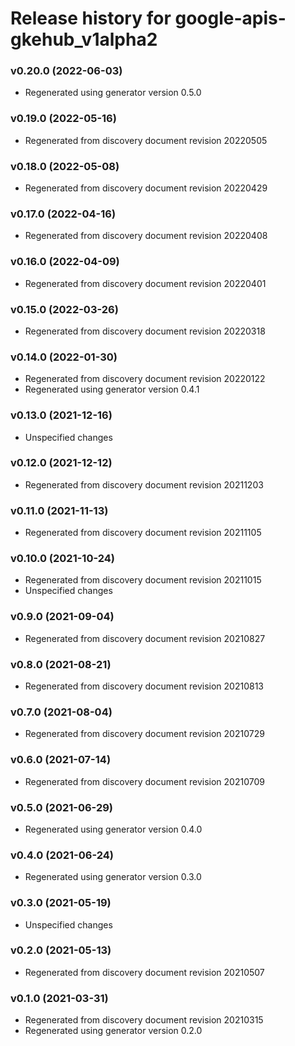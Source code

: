 # Release history for google-apis-gkehub_v1alpha2

### v0.20.0 (2022-06-03)

* Regenerated using generator version 0.5.0

### v0.19.0 (2022-05-16)

* Regenerated from discovery document revision 20220505

### v0.18.0 (2022-05-08)

* Regenerated from discovery document revision 20220429

### v0.17.0 (2022-04-16)

* Regenerated from discovery document revision 20220408

### v0.16.0 (2022-04-09)

* Regenerated from discovery document revision 20220401

### v0.15.0 (2022-03-26)

* Regenerated from discovery document revision 20220318

### v0.14.0 (2022-01-30)

* Regenerated from discovery document revision 20220122
* Regenerated using generator version 0.4.1

### v0.13.0 (2021-12-16)

* Unspecified changes

### v0.12.0 (2021-12-12)

* Regenerated from discovery document revision 20211203

### v0.11.0 (2021-11-13)

* Regenerated from discovery document revision 20211105

### v0.10.0 (2021-10-24)

* Regenerated from discovery document revision 20211015
* Unspecified changes

### v0.9.0 (2021-09-04)

* Regenerated from discovery document revision 20210827

### v0.8.0 (2021-08-21)

* Regenerated from discovery document revision 20210813

### v0.7.0 (2021-08-04)

* Regenerated from discovery document revision 20210729

### v0.6.0 (2021-07-14)

* Regenerated from discovery document revision 20210709

### v0.5.0 (2021-06-29)

* Regenerated using generator version 0.4.0

### v0.4.0 (2021-06-24)

* Regenerated using generator version 0.3.0

### v0.3.0 (2021-05-19)

* Unspecified changes

### v0.2.0 (2021-05-13)

* Regenerated from discovery document revision 20210507

### v0.1.0 (2021-03-31)

* Regenerated from discovery document revision 20210315
* Regenerated using generator version 0.2.0

